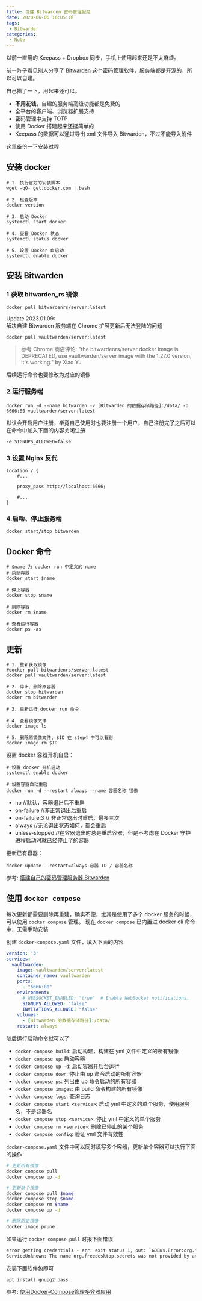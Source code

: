 ```yaml
---
title: 自建 Bitwarden 密码管理服务
date: 2020-06-06 16:05:18
tags:
 - Bitwarder
categories: 
 - Note
---
```


以前一直用的 Keepass + Dropbox 同步，手机上使用起来还是不太麻烦。

前一阵子看见别人分享了 [Bitwarden](https://bitwarden.com/) 这个密码管理软件，服务端都是开源的，所以可以自建。

自己搭了一下，用起来还可以。

- **不用花钱**，自建的服务端高级功能都是免费的
- 全平台的客户端、浏览器扩展支持
- 密码管理中支持 TOTP
- 使用 Docker 搭建起来还挺简单的
- Keepass 的数据可以通过导出 xml 文件导入 Bitwarden，不过不能导入附件

这里备份一下安装过程
<!--more-->
## 安装 docker

```
# 1. 执行官方的安装脚本
wget -qO- get.docker.com | bash

# 2. 检查版本
docker version

# 3. 启动 Docker
systemctl start docker

# 4. 查看 Docker 状态
systemctl status docker

# 5. 设置 Docker 自启动
systemctl enable docker
```

## 安装 Bitwarden

### 1.获取 bitwarden_rs 镜像
```
docker pull bitwardenrs/server:latest
```

Update 2023.01.09:  
解决自建 Bitwarden 服务端在 Chrome 扩展更新后无法登陆的问题  

```
docker pull vaultwarden/server:latest
```

> 参考 Chrome 商店评论: 
> "the bitwardenrs/server docker image is DEPRECATED, use vaultwarden/server image with the 1.27.0 version, it's working."  by Xiao Yu

后续运行命令也要修改为对应的镜像  


### 2.运行服务端

```
docker run -d --name bitwarden -v [Bitwarden 的数据存储路径]:/data/ -p 6666:80 vaultwarden/server:latest	
```
默认会开启用户注册，毕竟自己使用时也要注册一个用户，自己注册完了之后可以在命令中加入下面的内容关闭注册

```
-e SIGNUPS_ALLOWED=false
```

### 3.设置 Nginx 反代

```
location / {
    #...

    proxy_pass http://localhost:6666;
    
    #...
}
```

### 4.启动、停止服务端
```
docker start/stop bitwarden
```

## Docker 命令
```
# $name 为 docker run 中定义的 name
# 启动容器
docker start $name

# 停止容器
docker stop $name

# 删除容器
docker rm $name

# 查看运行容器
docker ps -as
```

## 更新
```
# 1. 重新获取镜像
#docker pull bitwardenrs/server:latest
docker pull vaultwarden/server:latest

# 2. 停止、删除原容器
docker stop bitwarden
docker rm bitwarden

# 3. 重新运行 docker run 命令

# 4. 查看镜像文件
docker image ls

# 5. 删除原镜像文件, $ID 在 step4 中可以看到
docker image rm $ID
```

设置 docker 容器开机自启：
 
```
# 设置 docker 开机启动
systemctl enable docker 

# 设置容器自动重启
docker run -d --restart always --name 容器名称 镜像  
```
  - no //默认，容器退出后不重启
  - on-failure //非正常退出后重启
  - on-failure:3 // 非正常退出时重启，最多三次
  - always //无论退出状态如何，都会重启
  - unless-stopped //在容器退出时总是重启容器，但是不考虑在 Docker 守护进程启动时就已经停止了的容器 

更新已有容器：  

```
docker update --restart=always 容器 ID / 容器名称
```

参考: [搭建自己的密码管理服务器 Bitwarden](https://cloud.tencent.com/developer/article/1578102)

## 使用 `docker compose`
每次更新都需要删除再重建，确实不便，尤其是使用了多个 docker 服务的时候，可以使用 `docker compose` 管理。
现在 `docker compose` 已内置进 docker cli 命令中，无需手动安装 

创建 `docker-compose.yaml` 文件，填入下面的内容

```yaml docker-compose.yaml
version: '3'
services:
  vaultwarden:
    image: vaultwarden/server:latest
    container_name: vaultwarden
    ports: 
      - "6666:80"
    environment:
      # WEBSOCKET_ENABLED: "true"  # Enable WebSocket notifications.
      SIGNUPS_ALLOWED: "false"
      INVITATIONS_ALLOWED: "false"
    volumes: 
      - [Bitwarden 的数据存储路径]:/data/
    restart: always
```

随后运行启动命令就可以了  
- `docker-compose build`: 启动构建，构建在 yml 文件中定义的所有镜像
- `docker compose up`: 启动容器
- `docker compose up -d`: 启动容器并后台运行
- `docker compose down`: 停止由 up 命令启动的所有容器
- `docker compose ps`: 列出由 up 命令启动的所有容器
- `docker compose images`: 由 build 命令构建的所有镜像
- `docker compose logs`: 查询日志
- `docker compose start <service>`: 启动 yml 中定义的单个服务，使用服务名，不是容器名
- `docker compose stop <service>`: 停止 yml 中定义的单个服务
- `docker compose rm <service>`: 删除已停止的某个服务
- `docker compose config`: 验证 yml 文件有效性

`docker-compose.yaml` 文件中可以同时填写多个容器，更新单个容器可以执行下面的操作
```sh
# 更新所有镜像
docker compose pull  
docker compose up -d 

# 更新单个镜像
docker compose pull $name 
docker compose stop $name
docker compose rm $name
docker compose up -d

# 删除历史镜像
docker image prune
```

如果运行 `docker compose pull` 时报下面错误
```sh
error getting credentials - err: exit status 1, out: `GDBus.Error:org.freedesktop.DBus.Error.
ServiceUnknown: The name org.freedesktop.secrets was not provided by any .service files`
```
安装下面软件包即可
```sh
apt install gnupg2 pass
```

参考: [使用Docker-Compose管理多容器应用](https://www.cnblogs.com/xhy0826/p/Docker-Compose-ASPNETCORE.html)